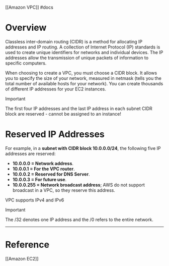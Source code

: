 [[Amazon VPC]]
#docs 

# Overview
Classless inter-domain routing (CIDR) is a method for allocating IP addresses and IP routing. A collection of Internet Protocol (IP) standards is used to create unique identifiers for networks and individual devices. The IP addresses allow the transmission of unique packets of information to specific computers.

When choosing to create a VPC, you must choose a CIDR block. It allows you to specify the size of your network, measured in netmask (tells you the total number of available hosts for your network). You can create thousands of different IP addresses for your EC2 instances.

>[!Important]
>The first four IP addresses and the last IP address in each subnet CIDR block are reserved - cannot be assigned to an instance!

# Reserved IP Addresses
For example, in a **subnet with CIDR block 10.0.0.0/24**, the following five IP addresses are reserved:
- **10.0.0.0 = Network address**.
- **10.0.0.1 = For the VPC router**.
- **10.0.0.2 = Reserved for DNS Server**.
- **10.0.0.3 = For future use**.
- **10.0.0.255 = Network broadcast address**; AWS do not support broadcast in a VPC, so they reserve this address.

VPC supports IPv4 and IPv6


>[!Important]
>The /32 denotes one IP address and the /0 refers to the entire network.

___
# Reference
[[Amazon EC2]]